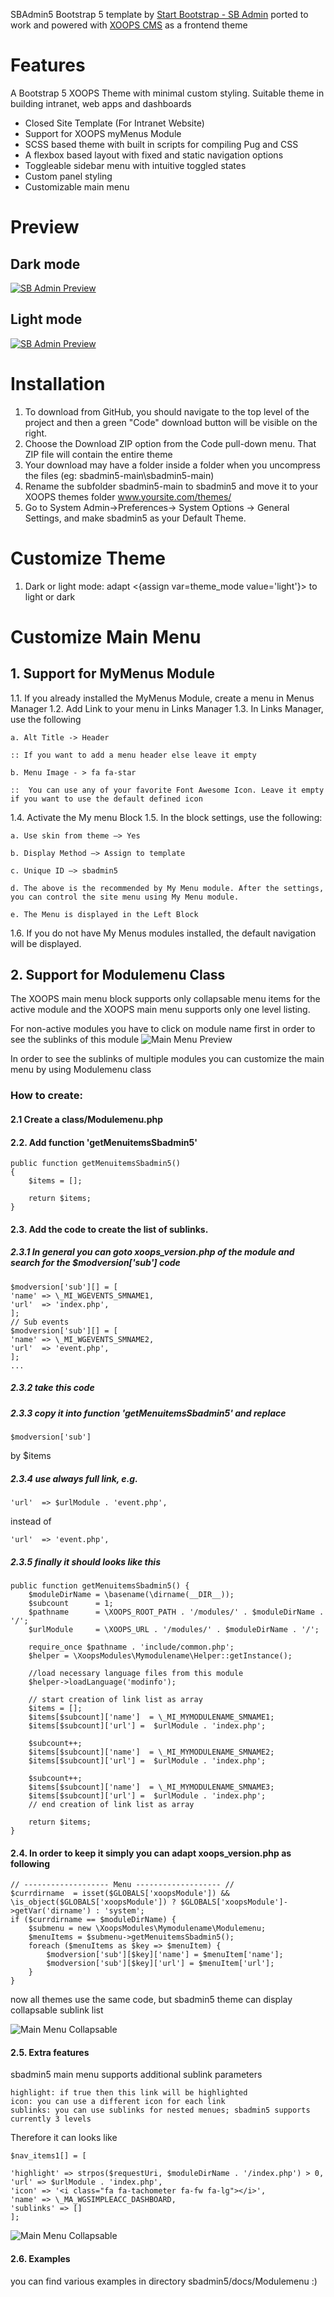 SBAdmin5 Bootstrap 5 template by [Start Bootstrap - SB Admin](https://startbootstrap.com/templates/sb-admin/) ported to work and powered with [XOOPS CMS](https://www.xoops.org/) as a frontend theme

# Features
A Bootstrap 5 XOOPS Theme with minimal custom styling. Suitable theme in building intranet, web apps and dashboards

- Closed Site Template (For Intranet Website)
- Support for XOOPS myMenus Module
- SCSS based theme with built in scripts for compiling Pug and CSS
- A flexbox based layout with fixed and static navigation options
- Toggleable sidebar menu with intuitive toggled states
- Custom panel styling
- Customizable main menu


# Preview
## Dark mode
[![SB Admin Preview](docs/home_dark.JPG)](https://startbootstrap.github.io/startbootstrap-sb-admin/)

## Light mode
[![SB Admin Preview](docs/home_light.JPG)](https://startbootstrap.github.io/startbootstrap-sb-admin/)

# Installation

1. To download from GitHub, you should navigate to the top level of the project and then a green "Code" download button will be visible on the right. 
2. Choose the Download ZIP option from the Code pull-down menu. That ZIP file will contain the entire theme
3. Your download may have a folder inside a folder when you uncompress the files (eg: sbadmin5-main\sbadmin5-main)
4. Rename the subfolder sbadmin5-main to sbadmin5 and move it to your XOOPS themes folder www.yoursite.com/themes/
5. Go to System Admin->Preferences-> System Options -> General Settings, and make sbadmin5 as your Default Theme. 

# Customize Theme
1. Dark or light mode: adapt <{assign var=theme_mode value='light'}> to light or dark

# Customize Main Menu

## 1. Support for MyMenus Module

1.1. If you already installed the MyMenus Module, create a menu in Menus Manager
1.2. Add Link to your menu in Links Manager
1.3. In Links Manager, use the following 
	
	a. Alt Title -> Header 
	
	:: If you want to add a menu header else leave it empty 
	
	b. Menu Image - > fa fa-star
	
	::  You can use any of your favorite Font Awesome Icon. Leave it empty if you want to use the default defined icon

1.4. Activate the My menu Block 
1.5. In the block settings, use the following:

	a. Use skin from theme —> Yes
	
	b. Display Method —> Assign to template
	
	c. Unique ID —> sbadmin5
	
	d. The above is the recommended by My Menu module. After the settings, you can control the site menu using My Menu module.
	
	e. The Menu is displayed in the Left Block

1.6. If you do not have My Menus modules installed, the default navigation will be displayed.

## 2. Support for Modulemenu Class

The XOOPS main menu block supports only collapsable menu items for the active module and the XOOPS main menu supports only one level listing.

For non-active modules you have to click on module name first in order to see the sublinks of this module
![Main Menu Preview](docs/mainmenu_default.JPG)

In order to see the sublinks of multiple modules you can customize the main menu by using Modulemenu class

### How to create:

#### 2.1 Create a class/Modulemenu.php

#### 2.2. Add function 'getMenuitemsSbadmin5'

    public function getMenuitemsSbadmin5()
    {
        $items = [];

        return $items;
    }

#### 2.3. Add the code to create the list of sublinks. 

##### 2.3.1 In general you can goto xoops_version.php of the module and search for the $modversion['sub'] code

    $modversion['sub'][] = [
    'name' => \_MI_WGEVENTS_SMNAME1,
    'url'  => 'index.php',
    ];
    // Sub events
    $modversion['sub'][] = [
    'name' => \_MI_WGEVENTS_SMNAME2,
    'url'  => 'event.php',
    ];
    ...

##### 2.3.2 take this code

##### 2.3.3 copy it into function 'getMenuitemsSbadmin5' and replace

    $modversion['sub']
by
    $items

##### 2.3.4 use always full link, e.g. 

    'url'  => $urlModule . 'event.php',
instead of

    'url'  => 'event.php',

##### 2.3.5 finally it should looks like this

    public function getMenuitemsSbadmin5() {
        $moduleDirName = \basename(\dirname(__DIR__));
        $subcount      = 1;
        $pathname      = \XOOPS_ROOT_PATH . '/modules/' . $moduleDirName . '/';
        $urlModule     = \XOOPS_URL . '/modules/' . $moduleDirName . '/';
    
        require_once $pathname . 'include/common.php';
        $helper = \XoopsModules\Mymodulename\Helper::getInstance();
        
        //load necessary language files from this module
        $helper->loadLanguage('modinfo');
        
        // start creation of link list as array
        $items = [];
        $items[$subcount]['name']  = \_MI_MYMODULENAME_SMNAME1;
        $items[$subcount]['url'] =  $urlModule . 'index.php';
        
        $subcount++;
        $items[$subcount]['name']  = \_MI_MYMODULENAME_SMNAME2;
        $items[$subcount]['url'] =  $urlModule . 'index.php';
        
        $subcount++;
        $items[$subcount]['name']  = \_MI_MYMODULENAME_SMNAME3;
        $items[$subcount]['url'] =  $urlModule . 'index.php';
        // end creation of link list as array
        
        return $items;
    }

#### 2.4. In order to keep it simply you can adapt xoops_version.php as following

    // ------------------- Menu ------------------- //
    $currdirname  = isset($GLOBALS['xoopsModule']) && \is_object($GLOBALS['xoopsModule']) ? $GLOBALS['xoopsModule']->getVar('dirname') : 'system';
    if ($currdirname == $moduleDirName) {
        $submenu = new \XoopsModules\Mymodulename\Modulemenu;
        $menuItems = $submenu->getMenuitemsSbadmin5();
        foreach ($menuItems as $key => $menuItem) {
            $modversion['sub'][$key]['name'] = $menuItem['name'];
            $modversion['sub'][$key]['url'] = $menuItem['url'];
        }
    }


now all themes use the same code, but sbadmin5 theme can display collapsable sublink list

![Main Menu Collapsable](docs/mainmenu_collapsable.JPG)

#### 2.5. Extra features
sbadmin5 main menu supports additional sublink parameters

    highlight: if true then this link will be highlighted
    icon: you can use a different icon for each link
    sublinks: you can use sublinks for nested menues; sbadmin5 supports currently 3 levels

Therefore it can looks like 

    $nav_items1[] = [

    'highlight' => strpos($requestUri, $moduleDirName . '/index.php') > 0,
    'url' => $urlModule . 'index.php',
    'icon' => '<i class="fa fa-tachometer fa-fw fa-lg"></i>',
    'name' => \_MA_WGSIMPLEACC_DASHBOARD,
    'sublinks' => []
    ];

![Main Menu Collapsable](docs/mainmenu_extras.JPG)

#### 2.6. Examples

you can find various examples in directory sbadmin5/docs/Modulemenu :)